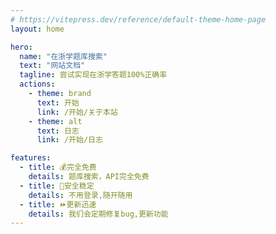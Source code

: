 ```yaml
---
# https://vitepress.dev/reference/default-theme-home-page
layout: home

hero:
  name: "在浙学题库搜索"
  text: "网站文档"
  tagline: 尝试实现在浙学答题100%正确率
  actions:
    - theme: brand
      text: 开始
      link: /开始/关于本站
    - theme: alt
      text: 日志
      link: /开始/日志

features:
  - title: 💰完全免费
    details: 题库搜索，API完全免费
  - title: 🔐安全稳定
    details: 不用登录,随开随用
  - title: ⏩更新迅速
    details: 我们会定期修复bug,更新功能
---
```


